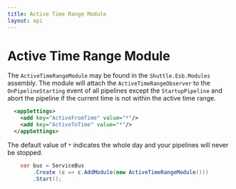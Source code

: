 ```yaml
---
title: Active Time Range Module
layout: api
---
```

# Active Time Range Module

The `ActiveTimeRangeModule` may be found in the `Shuttle.Esb.Modules` assembly.  The module will attach the `ActiveTimeRangeObserver` to the `OnPipelineStarting` event of all pipelines except the `StartupPipeline` and abort the pipeline if the current time is not within the active time range.

~~~xml
  <appSettings>
    <add key="ActiveFromTime" value="*"/>
    <add key="ActiveToTime" value="*"/>
  </appSettings>
~~~

The default value of `*` indicates the whole day and your pipelines will never be stopped.

~~~c#
	var bus = ServiceBus
		.Create	(c => c.AddModule(new ActiveTimeRangeModule()))
		.Start();
~~~
